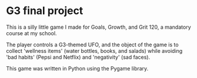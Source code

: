 # G3 final project

This is a silly little game I made for Goals, Growth, and Grit 120, a mandatory course at my school.

The player controls a G3-themed UFO, and the object of the game is to collect 'wellness items' (water bottles, books, and salads) while avoiding 'bad habits' (Pepsi and Netflix) and 'negativity' (sad faces).

This game was written in Python using the Pygame library.
